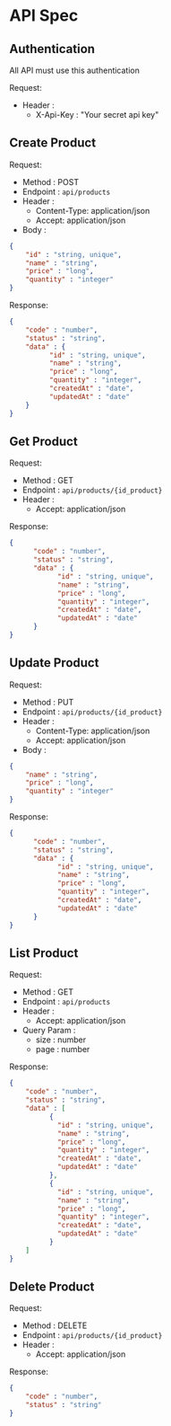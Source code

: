 # API Spec

## Authentication

All API must use this authentication

Request:
- Header :
  - X-Api-Key : "Your secret api key"

## Create Product

Request:
- Method : POST
- Endpoint : `api/products`
- Header :
    - Content-Type: application/json
    - Accept: application/json
- Body :
```json
{
    "id" : "string, unique",
    "name" : "string",
    "price" : "long",
    "quantity" : "integer"
}
```

Response:

```json
{
    "code" : "number",
    "status" : "string",
    "data" : {
          "id" : "string, unique",
          "name" : "string",
          "price" : "long",
          "quantity" : "integer",
          "createdAt" : "date",
          "updatedAt" : "date"
    }
}
```

## Get Product

Request:
- Method : GET
- Endpoint : `api/products/{id_product}`
- Header :
    - Accept: application/json

Response:

```json
{
      "code" : "number",
      "status" : "string",
      "data" : {
            "id" : "string, unique",
            "name" : "string",
            "price" : "long",
            "quantity" : "integer",
            "createdAt" : "date",
            "updatedAt" : "date"
      }
}
```

## Update Product

Request:
- Method : PUT
- Endpoint : `api/products/{id_product}`
- Header :
    - Content-Type: application/json
    - Accept: application/json
- Body :
```json
{
    "name" : "string",
    "price" : "long",
    "quantity" : "integer"
}
```

Response:

```json
{
      "code" : "number",
      "status" : "string",
      "data" : {
            "id" : "string, unique",
            "name" : "string",
            "price" : "long",
            "quantity" : "integer",
            "createdAt" : "date",
            "updatedAt" : "date"
      }
}
```

## List Product

Request:
- Method : GET
- Endpoint : `api/products`
- Header :
    - Accept: application/json
- Query Param :
    - size : number
    - page : number

Response:

```json
{
    "code" : "number",
    "status" : "string",
    "data" : [
          {
            "id" : "string, unique",
            "name" : "string",
            "price" : "long",
            "quantity" : "integer",
            "createdAt" : "date",
            "updatedAt" : "date"
          },
          {
            "id" : "string, unique",
            "name" : "string",
            "price" : "long",
            "quantity" : "integer",
            "createdAt" : "date",
            "updatedAt" : "date"
          }
    ]
}
```

## Delete Product

Request:
- Method : DELETE
- Endpoint : `api/products/{id_product}`
- Header :
    - Accept: application/json

Response:

```json
{
    "code" : "number",
    "status" : "string"
}
```
